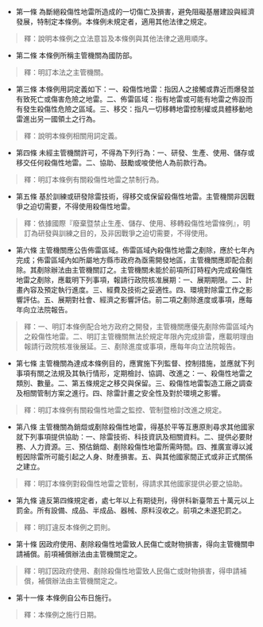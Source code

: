 * 第一條 為斷絕殺傷性地雷所造成的一切傷亡及損害，避免阻礙基層建設與經濟發展，特制定本條例。本條例未規定者，適用其他法律之規定。

> 釋：說明本條例之立法意旨及本條例與其他法律之適用順序。

* 第二條 本條例所稱主管機關為國防部。

> 釋：明訂本法之主管機關。

* 第三條 本條例用詞定義如下：一、殺傷性地雷：指因人之接觸或靠近而爆發並有致死亡或傷害危險之地雷。二、佈雷區域：指有地雷或可能有地雷之佈設而有發生殺傷性危險之區域。三、移交：指凡一切移轉地雷控制權或具體移動地雷進出另一國領土之行為。

> 釋：說明本條例相關用詞定義。

* 第四條 未經主管機關許可，不得為下列行為：一、研發、生產、使用、儲存或移交任何殺傷性地雷。二、協助、鼓勵或唆使他人為前款行為。

> 釋：明訂本條例有關殺傷性地雷之禁制行為。

* 第五條 基於訓練或研發除雷技術，得移交或保留殺傷性地雷。主管機關非因戰爭之迫切需要，不得使用殺傷性地雷。

> 釋：依據國際『廢棄暨禁止生產、儲存、使用、移轉殺傷性地雷條例』，明訂為研發與訓練之目的，及非因戰爭之迫切需要，不得使用。

* 第六條 主管機關應公告佈雷區域。佈雷區域內殺傷性地雷之剷除，應於七年內完成；佈雷區域內如所屬地方縣市政府為亟需開發地區，主管機關應即配合剷除。其剷除辦法由主管機關訂之。主管機關未能於前項所訂時程內完成殺傷性地雷之剷除，應載明下列事項，報請行政院核准展期：一、展期期限。二、計畫內容及預定執行進度。三、經費及技術之妥適性。四、環境對除雷工作之影響評估。五、展期對社會、經濟之影響評估。前二項之剷除進度或事項，應每年向立法院報告。

> 釋：一、明訂本條例配合地方政府之開發，主管機關應優先剷除佈雷區域內之殺傷性地雷。二、明訂主管機關無法於規定年限內完成排雷，應載明理由報請行政院核准後展延。三、剷除進度或事項，應每年向立法院報告。

* 第七條 主管機關為達成本條例目的，應實施下列監督、控制措施，並應就下列事項有關之法規及其執行情形，定期檢討、協調、改進之：一、殺傷性地雷之類別、數量。二、第五條規定之移交與保留。三、殺傷性地雷製造工廠之調查及相關管制方案之進行。四、除雷計畫之安全性及對於環境之影響。

> 釋：明訂本條例有關殺傷性地雷之監控、管制暨檢討改進之規定。

* 第八條 主管機關為銷燬或剷除殺傷性地雷，得基於平等互惠原則尋求其他國家就下列事項提供協助：一、除雷技術、科技資訊及相關資料。二、提供必要財務、人力資源。三、預估銷燬、剷除殺傷性地雷所需時間。四、推廣宣導以減輕因除雷所可能引起之人身、財產損害。五、與其他國家間正式或非正式關係之建立。

> 釋：明訂本條例對殺傷性地雷之管制，得請求其他國家提供必要之協助。

* 第九條 違反第四條規定者，處七年以上有期徒刑，得併科新臺幣五十萬元以上罰金。所有設備、成品、半成品、器械、原料沒收之。前項之未遂犯罰之。

> 釋：明訂違反本條例之罰則。

* 第十條 因政府使用、剷除殺傷性地雷致人民傷亡或財物損害，得向主管機關申請補償。前項補償辦法由主管機關定之。

> 釋：明訂因政府使用、剷除殺傷性地雷致人民傷亡或財物損害，得申請補償，補償辦法由主管機關定之。

* 第十一條 本條例自公布日施行。

> 釋：本條例之施行日期。

